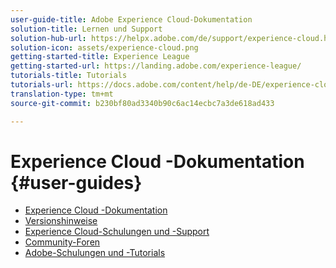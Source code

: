 ```yaml
---
user-guide-title: Adobe Experience Cloud-Dokumentation
solution-title: Lernen und Support
solution-hub-url: https://helpx.adobe.com/de/support/experience-cloud.html
solution-icon: assets/experience-cloud.png
getting-started-title: Experience League
getting-started-url: https://landing.adobe.com/experience-league/
tutorials-title: Tutorials
tutorials-url: https://docs.adobe.com/content/help/de-DE/experience-cloud/tutorials/home.html
translation-type: tm+mt
source-git-commit: b230bf80ad3340b90c6ac14ecbc7a3de618ad433

---
```



# Experience Cloud -Dokumentation {#user-guides}

+ [Experience Cloud -Dokumentation](home.md)
+ [Versionshinweise](https://docs.adobe.com/content/help/de-DE/release-notes/experience-cloud/current.html)
+ [Experience Cloud-Schulungen und -Support](https://helpx.adobe.com/de/support/experience-cloud.html)
+ [Community-Foren](https://forums.adobe.com/community/experience-cloud/)
+ [Adobe-Schulungen und -Tutorials](https://helpx.adobe.com/de/learning.html?promoid=KAUDK)

<!--
+ [About Moving to Experience League](/help/landing-user-guides/experience-league-preview.md)
-->